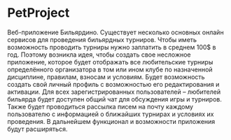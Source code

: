 # PetProject
Веб-приложение Бильярдино. Существует несколько основных онлайн сервисов для проведения бильярдных турниров. Чтобы иметь возможность проводить турниры нужно заплатить в среднем 100$ в год. Поэтому возникла идея, чтобы создать свое несложное приложение, которое будет отображать все любительские турниры определённого организатора в том или ином клубе по назначенной дисциплине, правилам, взносам и условиям. Будет возможность создать свой личный профиль с возможностью его редактирования и активации. Для всех зарегистрированных пользователей – любителей бильярда будет доступен общий чат для обсуждения игры и турниров. Также будет проводиться рассылка писем на почту каждому пользователю с информацией о ближайших турнирах и условиях их проведения. В дальнейшем функционал и возможности приложения будут расширяться.

